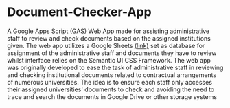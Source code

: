 # Document-Checker-App

A Google Apps Script (GAS) Web App made for assisting administrative staff to review and check documents based on the assigned institutions given. The web app utilizes a Google Sheets [(link)](https://docs.google.com/spreadsheets/d/1LUckU1Jrt2cV2a3NRTK3igsU_lYIxQzS4fXOl46faRo/copy) set as database for assignment of the administrative staff and documents they have to review whilst interface relies on the Semantic UI CSS Framework. The web app was originally developed to ease the task of administrative staff in reviewing and checking institutional documents related to contractual arrangements of numerous universities. The idea is to ensure each staff only accesses their assigned universities' documents to check and avoiding the need to trace and search the documents in Google Drive or other storage systems
